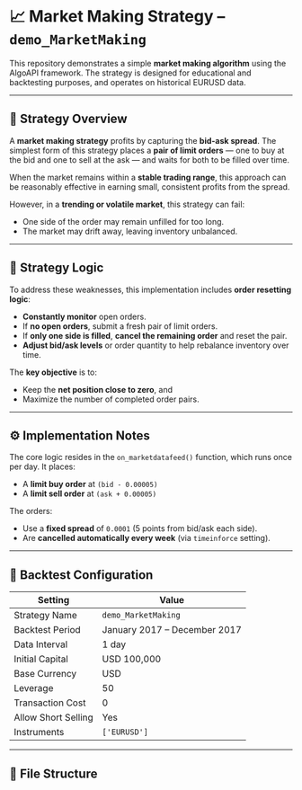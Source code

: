 # 📈 Market Making Strategy – `demo_MarketMaking`

This repository demonstrates a simple **market making algorithm** using the AlgoAPI framework. The strategy is designed for educational and backtesting purposes, and operates on historical EURUSD data.

---

## 🧠 Strategy Overview

A **market making strategy** profits by capturing the **bid-ask spread**. The simplest form of this strategy places a **pair of limit orders** — one to buy at the bid and one to sell at the ask — and waits for both to be filled over time.

When the market remains within a **stable trading range**, this approach can be reasonably effective in earning small, consistent profits from the spread.

However, in a **trending or volatile market**, this strategy can fail:
- One side of the order may remain unfilled for too long.
- The market may drift away, leaving inventory unbalanced.

---

## 🔁 Strategy Logic

To address these weaknesses, this implementation includes **order resetting logic**:

- **Constantly monitor** open orders.
- If **no open orders**, submit a fresh pair of limit orders.
- If **only one side is filled**, **cancel the remaining order** and reset the pair.
- **Adjust bid/ask levels** or order quantity to help rebalance inventory over time.

The **key objective** is to:
- Keep the **net position close to zero**, and
- Maximize the number of completed order pairs.

---

## ⚙️ Implementation Notes

The core logic resides in the `on_marketdatafeed()` function, which runs once per day. It places:

- A **limit buy order** at `(bid - 0.00005)`
- A **limit sell order** at `(ask + 0.00005)`

The orders:
- Use a **fixed spread** of `0.0001` (5 points from bid/ask each side).
- Are **cancelled automatically every week** (via `timeinforce` setting).

---

## 🧪 Backtest Configuration

| Setting             | Value             |
|---------------------|-------------------|
| Strategy Name       | `demo_MarketMaking` |
| Backtest Period     | January 2017 – December 2017 |
| Data Interval       | 1 day             |
| Initial Capital     | USD 100,000       |
| Base Currency       | USD               |
| Leverage            | 50                |
| Transaction Cost    | 0                 |
| Allow Short Selling | Yes               |
| Instruments         | `['EURUSD']`      |

---

## 📁 File Structure

